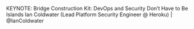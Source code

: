 KEYNOTE: Bridge Construction Kit: DevOps and Security Don’t Have to Be Islands
Ian Coldwater (Lead Platform Security Engineer @ Heroku) | @IanColdwater
